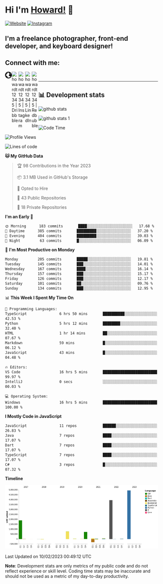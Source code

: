 # Hi I'm [Howard!][website] 👋

[![Website](https://img.shields.io/website?label=howardt12345.com&style=for-the-badge&url=https%3A%2F%2Fhowardt12345.com)](https://howardt12345.com)
[![Instagram](https://img.shields.io/badge/instagram-%23E4405F.svg?&style=for-the-badge&logo=instagram&logoColor=white)](https://instagram.com/howardt12345)

I'm a freelance photographer, front-end developer, and keyboard designer!
---

## Connect with me:

[<img align="left" alt="howardt12345.com" width="22px" src="https://raw.githubusercontent.com/iconic/open-iconic/master/svg/globe.svg" />][website]
[<img align="left" alt="howardt12345 | Dribbble" width="22px" src="https://cdn.jsdelivr.net/npm/simple-icons@v3/icons/dribbble.svg" />][dribbble]
[<img align="left" alt="howardt12345 | Instagram" width="22px" src="https://cdn.jsdelivr.net/npm/simple-icons@v3/icons/instagram.svg" />][instagram]
[<img align="left" alt="howardt12345 | LinkedIn" width="22px" src="https://cdn.jsdelivr.net/npm/simple-icons@v3/icons/linkedin.svg" />][linkedin]
[<img align="left" alt="howardt12345 | Redbubble" width="22px" src="https://cdn.jsdelivr.net/npm/simple-icons@v3/icons/redbubble.svg" />][redbubble]

<br />

---

## 📊 Development stats

![github stats](https://github-readme-stats.vercel.app/api?username=howardt12345&show_icons=true&hide_border=true&theme=dark&hide=contribs,issues)

![github stats 1](https://github-readme-stats.vercel.app/api/top-langs?username=howardt12345&langs_count=8&show_icons=true&hide_border=true&theme=dark&layout=compact)

<!--START_SECTION:waka-->
![Code Time](http://img.shields.io/badge/Code%20Time-794%20hrs%2036%20mins-blue)

![Profile Views](http://img.shields.io/badge/Profile%20Views-0-blue)

![Lines of code](https://img.shields.io/badge/From%20Hello%20World%20I%27ve%20Written-12%20Million%20lines%20of%20code-blue)

**🐱 My GitHub Data** 

> 🏆 98 Contributions in the Year 2023
 > 
> 📦 3.1 MB Used in GitHub's Storage 
 > 
> 💼 Opted to Hire
 > 
> 📜 43 Public Repositories 
 > 
> 🔑 18 Private Repositories  
 > 
**I'm an Early 🐤** 

```text
🌞 Morning      183 commits       ████░░░░░░░░░░░░░░░░░░░░░   17.68 % 
🌆 Daytime      385 commits       █████████░░░░░░░░░░░░░░░░   37.20 % 
🌃 Evening      404 commits       █████████░░░░░░░░░░░░░░░░   39.03 % 
🌙 Night         63 commits       █░░░░░░░░░░░░░░░░░░░░░░░░   06.09 % 

```
📅 **I'm Most Productive on Monday** 

```text
Monday         205 commits       █████░░░░░░░░░░░░░░░░░░░░   19.81 % 
Tuesday        145 commits       ███░░░░░░░░░░░░░░░░░░░░░░   14.01 % 
Wednesday      167 commits       ████░░░░░░░░░░░░░░░░░░░░░   16.14 % 
Thursday       157 commits       ███░░░░░░░░░░░░░░░░░░░░░░   15.17 % 
Friday         126 commits       ███░░░░░░░░░░░░░░░░░░░░░░   12.17 % 
Saturday       101 commits       ██░░░░░░░░░░░░░░░░░░░░░░░   09.76 % 
Sunday         134 commits       ███░░░░░░░░░░░░░░░░░░░░░░   12.95 % 

```


📊 **This Week I Spent My Time On** 

```text
💬 Programming Languages: 
TypeScript               6 hrs 50 mins       ██████████░░░░░░░░░░░░░░░   42.53 % 
Python                   5 hrs 12 mins       ████████░░░░░░░░░░░░░░░░░   32.40 % 
HTML                     1 hr 14 mins        ██░░░░░░░░░░░░░░░░░░░░░░░   07.67 % 
Markdown                 59 mins             █░░░░░░░░░░░░░░░░░░░░░░░░   06.12 % 
JavaScript               43 mins             █░░░░░░░░░░░░░░░░░░░░░░░░   04.48 % 

🔥 Editors: 
VS Code                  16 hrs 5 mins       █████████████████████████   99.97 % 
IntelliJ                 0 secs              ░░░░░░░░░░░░░░░░░░░░░░░░░   00.03 % 

💻 Operating System: 
Windows                  16 hrs 5 mins       █████████████████████████   100.00 % 

```

**I Mostly Code in JavaScript** 

```text
JavaScript               11 repos            ██████░░░░░░░░░░░░░░░░░░░   26.83 % 
Java                     7 repos             ████░░░░░░░░░░░░░░░░░░░░░   17.07 % 
Dart                     7 repos             ████░░░░░░░░░░░░░░░░░░░░░   17.07 % 
TypeScript               7 repos             ████░░░░░░░░░░░░░░░░░░░░░   17.07 % 
C#                       3 repos             █░░░░░░░░░░░░░░░░░░░░░░░░   07.32 % 

```


**Timeline**

![Chart not found](https://raw.githubusercontent.com/howardt12345/howardt12345/master/charts/bar_graph.png) 


 Last Updated on 10/02/2023 00:49:12 UTC
<!--END_SECTION:waka-->

**Note**: Development stats are only metrics of my public code and do not reflect experience or skill level. Coding time stats may be inaccurate and should not be used as a metric of my day-to-day productivity.

[website]: https://howardt12345.com
[dribbble]: https://dribbble.com/howardt12345
[instagram]: https://instagram.com/howardt12345
[linkedin]: https://linkedin.com/in/howardt12345
[redbubble]: https://www.redbubble.com/people/howardt12345/
